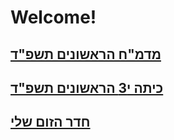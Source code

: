 # Welcome!

## [מדמ"ח הראשונים תשפ"ד](https://docs.google.com/document/d/1Wp7BUqK6ev8YrTqf27PulqtobvyHqHIs18IqyhcQCsM)
## [כיתה י3 הראשונים תשפ"ד](https://docs.google.com/document/d/1O3CGlc2Qg66RhqXkKDK25_4_HB8olhEKMIbRojV7Y04/edit?usp=sharing)
## [חדר הזום שלי](https://us04web.zoom.us/j/5684313969?pwd=y47f4iXk0WOF74rsa41xTKanQrrsbW.1)


